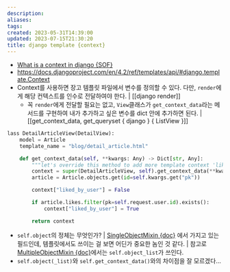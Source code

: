 ```yaml
---
description:
aliases: 
tags: 
created: 2023-05-31T14:39:00
updated: 2023-07-15T21:30:20
title: django template {context}
---
```

- [What is a context in django {SOF}](https://stackoverflow.com/questions/20957388/what-is-a-context-in-django#:~:text=A%20context%20is%20a%20variable%20name%20-%3E%20variable,specify%20the%20variables%20in%20each%20render%20%28%29%20call.)
- https://docs.djangoproject.com/en/4.2/ref/templates/api/#django.template.Context
- Context를 사용하면 장고 템플릿 파일에서 변수를 정의할 수 있다. 다만, `render`에게 해당 컨텍스트를 인수로 전달하여야 한다. | [[django render]]
	- 꼭 `render`에게 전달할 필요는 없고, `View`클래스가 `get_context_data`라는 메서드를 구현하여 내가 추가하고 싶은 변수를 dict 안에 추가하면 된다. | [[get_context_data, get_queryset { django } { ListView }]]

```python
lass DetailArticleView(DetailView):
    model = Article
    template_name = "blog/detail_article.html"

    def get_context_data(self, **kwargs: Any) -> Dict[str, Any]:
        """let's override this method to add more template context 'liked_by_user'"""
        context = super(DetailArticleView, self).get_context_data(**kwargs)
        article = Article.objects.get(id=self.kwargs.get("pk"))

        context["liked_by_user"] = False

        if article.likes.filter(pk=self.request.user.id).exists():
            context["liked_by_user"] = True

        return context
```

- `self.object`의 정체는 무엇인가? | [SingleObjectMixin {doc}](https://docs.djangoproject.com/en/4.2/ref/class-based-views/mixins-single-object/) 에서 가지고 있는 필드인데, 템플릿에서도 쓰이는 걸 보면 어딘가 중요한 놈인 것 같다. | 참고로 [MultipleObjectMixin {doc}](https://docs.djangoproject.com/en/4.2/ref/class-based-views/mixins-multiple-object/)에서는 `self.object_list`가 쓰인다.
- `self.object(_list)`와 `self.get_context_data()`와의 차이점을 잘 모르겠다...
